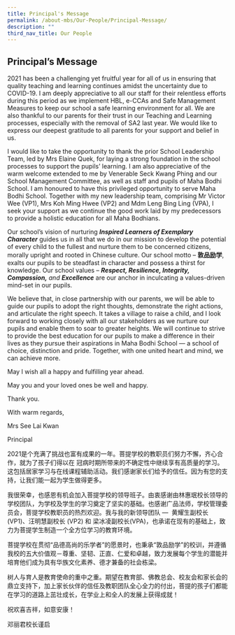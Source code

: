 ```yaml
---
title: Principal's Message
permalink: /about-mbs/Our-People/Principal-Message/
description: ""
third_nav_title: Our People
---
```

## Principal’s Message

2021 has been a challenging yet fruitful year for all of us in ensuring that quality teaching and learning continues amidst the uncertainty due to COVID-19. I am deeply appreciative to all our staff for their relentless efforts during this period as we implement HBL, e-CCAs and Safe Management Measures to keep our school a safe learning environment for all. We are also thankful to our parents for their trust in our Teaching and Learning processes, especially with the removal of SA2 last year. We would like to express our deepest gratitude to all parents for your support and belief in us.

I would like to take the opportunity to thank the prior School Leadership Team, led by Mrs Elaine Quek, for laying a strong foundation in the school processes to support the pupils’ learning. I am also appreciative of the warm welcome extended to me by Venerable Seck Kwang Phing and our School Management Committee, as well as staff and pupils of Maha Bodhi School. I am honoured to have this privileged opportunity to serve Maha Bodhi School. Together with my new leadership team, comprising Mr Victor Wee (VP1), Mrs Koh Ming Hwee (VP2) and Mdm Leng Bing Ling (VPA), I seek your support as we continue the good work laid by my predecessors to provide a holistic education for all Maha Bodhians.

Our school’s vision of nurturing **_Inspired Learners of Exemplary Character_** guides us in all that we do in our mission to develop the potential of every child to the fullest and nurture them to be concerned citizens, morally upright and rooted in Chinese culture. Our school motto – **敦品励学**, exalts our pupils to be steadfast in character and possess a thirst for knowledge. Our school values – **_Respect, Resilience, Integrity, Compassion,_** _and **Excellence**_ are our anchor in inculcating a values-driven mind-set in our pupils.

We believe that, in close partnership with our parents, we will be able to guide our pupils to adopt the right thoughts, demonstrate the right actions, and articulate the right speech. It takes a village to raise a child, and I look forward to working closely with all our stakeholders as we nurture our pupils and enable them to soar to greater heights. We will continue to strive to provide the best education for our pupils to make a difference in their lives as they pursue their aspirations in Maha Bodhi School — a school of choice, distinction and pride. Together, with one united heart and mind, we can achieve more.

May I wish all a happy and fulfilling year ahead.

May you and your loved ones be well and happy.

Thank you.

With warm regards,

Mrs See Lai Kwan

Principal


2021是个充满了挑战也富有成果的一年。菩提学校的教职员们努力不懈，齐心合作，就为了孩子们得以在 冠病时期所带来的不确定性中继续享有高质量的学习。这包括居家学习与在线课程辅助活动。我们感谢家长们给予的信任。因为有您的支持，让我们能一起为学生做得更多。

我很荣幸，也感恩有机会加入菩提学校的领导班子。由衷感谢由林惠珉校长领导的学校团队，为学校及学生的学习奠定了坚实的基础。也感谢广品法师，学校管理委员会，菩提学校教职员的热烈欢迎。我与我的新领导团队 —  黄耀生副校长(VP1)、汪明慧副校长 (VP2) 和 梁冰凌副校长(VPA)，也承诺在现有的基础上，致力为菩提学生制造一个全方位学习的教育环境。

菩提学校在贯彻“品德高尚的乐学者”的愿景时，也秉承“敦品励学”的校训，并遵循我校的五大价值观－尊重、坚韧、正直、仁爱和卓越，致力发展每个学生的潜能并培育他们成为具有华族文化素养、德才兼备的社会栋梁。

树人与育人是教育使命的重中之重。期望在教育部、佛教总会、校友会和家长会的鼎立支持下，加上家长伙伴的信任及教职团队全心全力的付出，菩提的孩子们都能在学习的道路上茁壮成长，在学业上和全人的发展上获得成就！

祝欢喜吉祥，如意安康！

邓丽君校长谨启